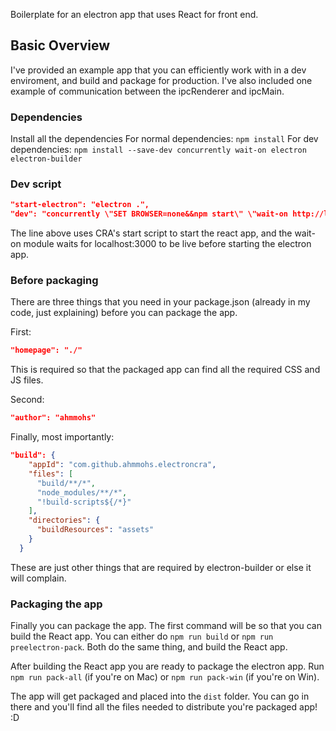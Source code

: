 Boilerplate for an electron app that uses React for front end.

## Basic Overview

I've provided an example app that you can efficiently work with in a dev enviroment, and build and package for production. I've also included one example of communication between the ipcRenderer and ipcMain.

### Dependencies

Install all the dependencies
For normal dependencies: `npm install`
For dev dependencies: `npm install --save-dev concurrently wait-on electron electron-builder`

### Dev script

```json
"start-electron": "electron .",
"dev": "concurrently \"SET BROWSER=none&&npm start\" \"wait-on http://localhost:3000 && npm run start-electron\""
```

The line above uses CRA's start script to start the react app, and the wait-on module waits for localhost:3000 to be live before starting the electron app.

### Before packaging

There are three things that you need in your package.json (already in my code, just explaining) before you can package the app.

First:
```json
"homepage": "./"
```
This is required so that the packaged app can find all the required CSS and JS files.

Second:
```json
"author": "ahmmohs"
```

Finally, most importantly:
```json
"build": {
    "appId": "com.github.ahmmohs.electroncra",
    "files": [
      "build/**/*", 
      "node_modules/**/*", 
      "!build-scripts${/*}"
    ],
    "directories": {
      "buildResources": "assets"
    }
  }
```
These are just other things that are required by electron-builder or else it will complain.

### Packaging the app

Finally you can package the app. The first command will be so that you can build the React app. You can either do `npm run build` or `npm run preelectron-pack`. Both do the same thing, and build the React app.

After building the React app you are ready to package the electron app. Run `npm run pack-all` (if you're on Mac) or `npm run pack-win` (if you're on Win). 

The app will get packaged and placed into the `dist` folder. You can go in there and you'll find all the files needed to distribute you're packaged app! :D
